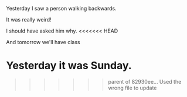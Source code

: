 Yesterday I saw a person walking backwards.

It was really weird!

I should have asked him why.
<<<<<<< HEAD

And tomorrow we'll have class

Yesterday it was Sunday.
=======
>>>>>>> parent of 82930ee... Used the wrong file to update
